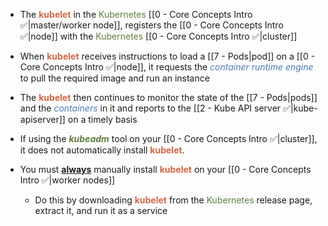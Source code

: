 - The <b><span style="color:#d46644">kubelet</span></b> in the <span style="color:#5c7e3e">Kubernetes</span> [[0 - Core Concepts Intro ✅|master/worker node]], registers the [[0 - Core Concepts Intro ✅|node]] with the <span style="color:#5c7e3e">Kubernetes</span> [[0 - Core Concepts Intro ✅|cluster]]

- When <b><span style="color:#d46644">kubelet</span></b> receives instructions to load a [[7 - Pods|pod]] on a [[0 - Core Concepts Intro ✅|node]], it requests the <i><span style="color:#477bbe">container runtime engine</span></i> to pull the required image and run an instance

- The <b><span style="color:#d46644">kubelet</span></b> then continues to monitor the state of the [[7 - Pods|pods]] and the <i><span style="color:#477bbe">containers</span></i> in it and reports to the [[2 - Kube API server ✅|kube-apiserver]] on a timely basis

- If using the <b><i><span style="color:#5c7e3e">kubeadm</span></i></b> tool on your [[0 - Core Concepts Intro ✅|cluster]], it does not automatically install <b><span style="color:#d46644">kubelet</span></b>.

- You must <u><b>always</b></u> manually install <b><span style="color:#d46644">kubelet</span></b> on your [[0 - Core Concepts Intro ✅|worker nodes]]
	- Do this by downloading <b><span style="color:#d46644">kubelet</span></b> from the <span style="color:#5c7e3e">Kubernetes</span> release page, extract it, and run it as a service